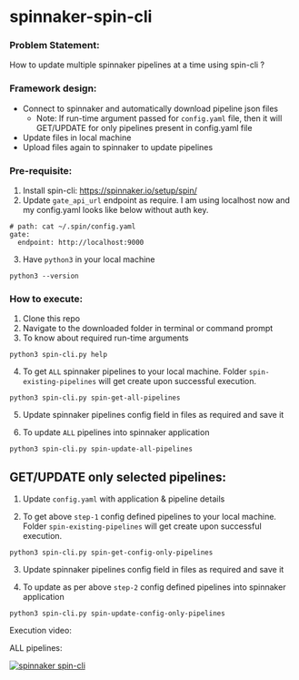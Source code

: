 # spinnaker-spin-cli

### Problem Statement:
How to update multiple spinnaker pipelines at a time using spin-cli ?

### Framework design:
 - Connect to spinnaker and automatically download pipeline json files
     - Note: If run-time argument passed for `config.yaml` file, then it will GET/UPDATE for only pipelines present in config.yaml file
 - Update files in local machine
 - Upload files again to spinnaker to update pipelines


### Pre-requisite:

1. Install spin-cli: https://spinnaker.io/setup/spin/
2. Update `gate_api_url` endpoint as require. I am using localhost now and my config.yaml looks like below without auth key.

```
# path: cat ~/.spin/config.yaml
gate:
  endpoint: http://localhost:9000
```



3. Have `python3` in your local machine

```
python3 --version
```

### How to execute:
1. Clone this repo
2. Navigate to the downloaded folder in terminal or command prompt
3. To know about required run-time arguments
```
python3 spin-cli.py help
```

4. To get `ALL` spinnaker pipelines to your local machine.  Folder `spin-existing-pipelines` will get create upon successful execution.
```
python3 spin-cli.py spin-get-all-pipelines
```

5. Update spinnaker pipelines config field in files as required and save it

6. To update `ALL` pipelines into spinnaker application
```
python3 spin-cli.py spin-update-all-pipelines
```


## GET/UPDATE only selected pipelines:

1. Update `config.yaml` with application & pipeline details

2. To get above `step-1` config defined pipelines to your local machine.  Folder `spin-existing-pipelines` will get create upon successful execution.
```
python3 spin-cli.py spin-get-config-only-pipelines
```

3. Update spinnaker pipelines config field in files as required and save it

4. To update as per above `step-2` config defined pipelines into spinnaker application
```
python3 spin-cli.py spin-update-config-only-pipelines
```

Execution video:

ALL pipelines:

[![spinnaker spin-cli](http://img.youtube.com/vi/h1k3tLguu78/0.jpg)](http://www.youtube.com/watch?v=h1k3tLguu78 "https://img.youtube.com/vi/h1k3tLguu78/0.jpg")
